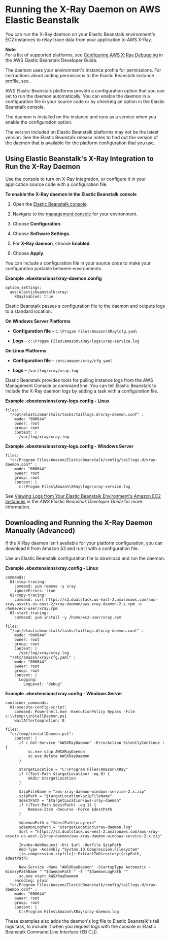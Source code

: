 # Running the X\-Ray Daemon on AWS Elastic Beanstalk<a name="xray-daemon-beanstalk"></a>

You can run the X\-Ray daemon on your Elastic Beanstalk environment's EC2 instances to relay trace data from your application to AWS X\-Ray\.

**Note**  
For a list of supported platforms, see [Configuring AWS X\-Ray Debugging](http://docs.aws.amazon.com/elasticbeanstalk/latest/dg/environment-configuration-debugging.html) in the AWS Elastic Beanstalk Developer Guide\.

The daemon uses your environment's instance profile for permissions\. For instructions about adding permissions to the Elastic Beanstalk instance profile, see \.

AWS Elastic Beanstalk platforms provide a configuration option that you can set to run the daemon automatically\. You can enable the daemon in a configuration file in your source code or by checking an option in the Elastic Beanstalk console\.

The daemon is installed on the instance and runs as a service when you enable the configuration option\.

The version included on Elastic Beanstalk platforms may not be the latest version\. See the Elastic Beanstalk release notes to find out the version of the daemon that is available for the platform configuration that you use\.

## Using Elastic Beanstalk's X\-Ray Integration to Run the X\-Ray Daemon<a name="xray-daemon-beanstalk-option"></a>

Use the console to turn on X\-Ray integration, or configure it in your application source code with a configuration file\.

**To enable the X\-Ray daemon in the Elastic Beanstalk console**

1. Open the [Elastic Beanstalk console](https://console.aws.amazon.com/elasticbeanstalk)\.

1. Navigate to the [management console](http://docs.aws.amazon.com/elasticbeanstalk/latest/dg/environments-console.html) for your environment\.

1. Choose **Configuration**\.

1. Choose **Software Settings**\.

1. For **X\-Ray daemon**, choose **Enabled**\.

1. Choose **Apply**\.

You can include a configuration file in your source code to make your configuration portable between environments\.

**Example \.ebextensions/xray\-daemon\.config**  

```
option_settings:
  aws:elasticbeanstalk:xray:
    XRayEnabled: true
```

Elastic Beanstalk passes a configuration file to the daemon and outputs logs to a standard location\.

**On Windows Server Platforms**

+ **Configuration file** – `C:\Progam Files\Amazon\XRay\cfg.yaml`

+ **Logs** – `c:\Progam Files\Amazon\XRay\logs\xray-service.log`

**On Linux Platforms**

+ **Configuration file** – `/etc/amazon/xray/cfg.yaml`

+ **Logs** – `/var/log/xray/xray.log`

Elastic Beanstalk provides tools for pulling instance logs from the AWS Management Console or command line\. You can tell Elastic Beanstalk to include the X\-Ray daemon logs by adding a task with a configuration file\.

**Example \.ebextensions/xray\-logs\.config \- Linux**  

```
files:
  "/opt/elasticbeanstalk/tasks/taillogs.d/xray-daemon.conf" :
    mode: "000644"
    owner: root
    group: root
    content: |
      /var/log/xray/xray.log
```

**Example \.ebextensions/xray\-logs\.config \- Windows Server**  

```
files:
  "c:/Program Files/Amazon/ElasticBeanstalk/config/taillogs.d/xray-daemon.conf" :
    mode: "000644"
    owner: root
    group: root
    content: |
      c:\Progam Files\Amazon\XRay\logs\xray-service.log
```

See [Viewing Logs from Your Elastic Beanstalk Environment's Amazon EC2 Instances](http://docs.aws.amazon.com/elasticbeanstalk/latest/dg/using-features.logging.html) in the *AWS Elastic Beanstalk Developer Guide* for more information\.

## Downloading and Running the X\-Ray Daemon Manually \(Advanced\)<a name="xray-daemon-beanstalk-manual"></a>

If the X\-Ray daemon isn't available for your platform configuration, you can download it from Amazon S3 and run it with a configuration file\.

Use an Elastic Beanstalk configuration file to download and run the daemon\.

**Example \.ebextensions/xray\.config \- Linux**  

```
commands:
  01-stop-tracing:
    command: yum remove -y xray
    ignoreErrors: true
  02-copy-tracing:
    command: curl https://s3.dualstack.us-east-2.amazonaws.com/aws-xray-assets.us-east-2/xray-daemon/aws-xray-daemon-2.x.rpm -o /home/ec2-user/xray.rpm
  03-start-tracing:
    command: yum install -y /home/ec2-user/xray.rpm

files:
  "/opt/elasticbeanstalk/tasks/taillogs.d/xray-daemon.conf" :
    mode: "000644"
    owner: root
    group: root
    content: |
      /var/log/xray/xray.log
  "/etc/amazon/xray/cfg.yaml" :
    mode: "000644"
    owner: root
    group: root
    content: |
      Logging:
        LogLevel: "debug"
```

**Example \.ebextensions/xray\.config \- Windows Server**  

```
container_commands:
  01-execute-config-script:
    command: Powershell.exe -ExecutionPolicy Bypass -File c:\\temp\\installDaemon.ps1
    waitAfterCompletion: 0
 
files:
  "c:/temp/installDaemon.ps1":
    content: |
      if ( Get-Service "AWSXRayDaemon" -ErrorAction SilentlyContinue ) {
          sc.exe stop AWSXRayDaemon
          sc.exe delete AWSXRayDaemon
      }

      $targetLocation = "C:\Program Files\Amazon\XRay"
      if ((Test-Path $targetLocation) -eq 0) {
          mkdir $targetLocation
      }

      $zipFileName = "aws-xray-daemon-windows-service-2.x.zip"
      $zipPath = "$targetLocation\$zipFileName"
      $destPath = "$targetLocation\aws-xray-daemon"
      if ((Test-Path $destPath) -eq 1) {
          Remove-Item -Recurse -Force $destPath
      }

      $daemonPath = "$destPath\xray.exe"
      $daemonLogPath = "$targetLocation\xray-daemon.log"
      $url = "https://s3.dualstack.us-west-2.amazonaws.com/aws-xray-assets.us-west-2/xray-daemon/aws-xray-daemon-windows-service-2.x.zip"

      Invoke-WebRequest -Uri $url -OutFile $zipPath
      Add-Type -Assembly "System.IO.Compression.Filesystem"
      [io.compression.zipfile]::ExtractToDirectory($zipPath, $destPath)

      New-Service -Name "AWSXRayDaemon" -StartupType Automatic -BinaryPathName "`"$daemonPath`" -f `"$daemonLogPath`""
      sc.exe start AWSXRayDaemon
    encoding: plain
  "c:/Program Files/Amazon/ElasticBeanstalk/config/taillogs.d/xray-daemon.conf" :
    mode: "000644"
    owner: root
    group: root
    content: |
      C:\Program Files\Amazon\XRay\xray-daemon.log
```

These examples also adds the daemon's log file to Elastic Beanstalk's tail logs task, to include it when you request logs with the console or Elastic Beanstalk Command Line Interface \(EB CLI\)\.